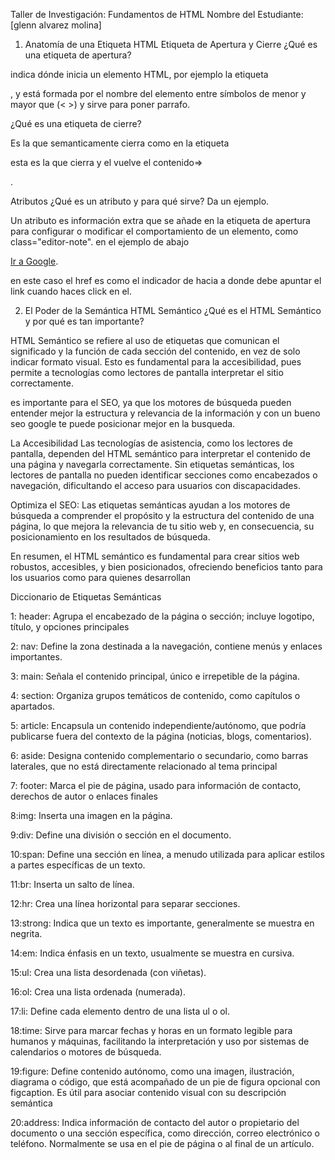 Taller de Investigación: Fundamentos de HTML
Nombre del Estudiante: [glenn alvarez molina]

1. Anatomía de una Etiqueta HTML
Etiqueta de Apertura y Cierre
¿Qué es una etiqueta de apertura?

indica dónde inicia un elemento HTML, por ejemplo la etiqueta <p>, y está formada por el nombre del elemento entre símbolos de menor y mayor que (< >) y sirve para poner parrafo.

¿Qué es una etiqueta de cierre?

Es la que semanticamente cierra  como en la etiqueta <p> esta es la que cierra y el vuelve el contenido=> </p>.

Atributos
¿Qué es un atributo y para qué sirve? Da un ejemplo.

Un atributo es información extra que se añade en la etiqueta de apertura para configurar o modificar el comportamiento de un elemento, como class="editor-note". en el ejemplo de abajo

<a href="https://google.com">Ir a Google</a>.

en este caso el href es como el indicador de hacia a donde debe apuntar el link cuando haces click en el.

2. El Poder de la Semántica
HTML Semántico
¿Qué es el HTML Semántico y por qué es tan importante?

HTML Semántico se refiere al uso de etiquetas que comunican el significado y la función de cada sección del contenido, en vez de solo indicar formato visual. Esto es fundamental para la accesibilidad, pues permite a tecnologías como lectores de pantalla interpretar el sitio correctamente.

es importante para el SEO, ya que los motores de búsqueda pueden entender mejor la estructura y relevancia de la información y con un bueno seo google te puede posicionar mejor en la busqueda.

La Accesibilidad
Las tecnologías de asistencia, como los lectores de pantalla, dependen del HTML semántico para interpretar el contenido de una página y navegarla correctamente. Sin etiquetas semánticas, los lectores de pantalla no pueden identificar secciones como encabezados o navegación, dificultando el acceso para usuarios con discapacidades. 

Optimiza el SEO:
Las etiquetas semánticas ayudan a los motores de búsqueda a comprender el propósito y la estructura del contenido de una página, lo que mejora la relevancia de tu sitio web y, en consecuencia, su posicionamiento en los resultados de búsqueda. 

En resumen, el HTML semántico es fundamental para crear sitios web robustos, accesibles, y bien posicionados, ofreciendo beneficios tanto para los usuarios como para quienes desarrollan


Diccionario de Etiquetas Semánticas


1: header:
Agrupa el encabezado de la página o sección; incluye logotipo, título, y opciones principales

2: nav:
Define la zona destinada a la navegación, contiene menús y enlaces importantes.

3: main:
Señala el contenido principal, único e irrepetible de la página.

4: section:
Organiza grupos temáticos de contenido, como capítulos o apartados.

5: article:
Encapsula un contenido independiente/autónomo, que podría publicarse fuera del contexto de la página (noticias, blogs, comentarios).

6: aside:
Designa contenido complementario o secundario, como barras laterales, que no está directamente relacionado al tema principal

7: footer:
Marca el pie de página, usado para información de contacto, derechos de autor o enlaces finales

8:img: 
Inserta una imagen en la página. 

9:div: 
Define una división o sección en el documento. 

10:span: 
Define una sección en línea, a menudo utilizada para aplicar estilos a partes específicas de un texto. 

11:br:
Inserta un salto de línea. 

12:hr: 
Crea una línea horizontal para separar secciones. 

13:strong: 
Indica que un texto es importante, generalmente se muestra en negrita. 

14:em: 
Indica énfasis en un texto, usualmente se muestra en cursiva.

15:ul:
 Crea una lista desordenada (con viñetas).

16:ol:
Crea una lista ordenada (numerada).

17:li: 
Define cada elemento dentro de una lista ul o ol.

18:time:
Sirve para marcar fechas y horas en un formato legible para humanos y máquinas, facilitando la interpretación y uso por sistemas de calendarios o motores de búsqueda.

19:figure:
Define contenido autónomo, como una imagen, ilustración, diagrama o código, que está acompañado de un pie de figura opcional con figcaption. Es útil para asociar contenido visual con su descripción semántica

20:address: 
Indica información de contacto del autor o propietario del documento o una sección específica, como dirección, correo electrónico o teléfono. Normalmente se usa en el pie de página o al final de un artículo.
